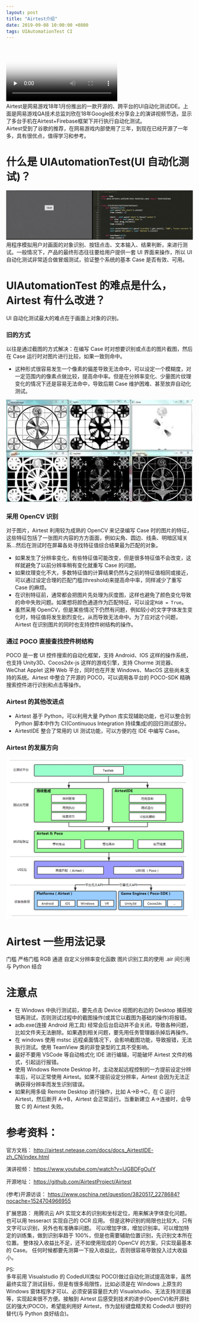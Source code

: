 ```yaml
---
layout: post
title: "Airtest介绍"
date: 2019-09-08 10:00:00 +0800
tags: UIAutomationTest CI
---
```


<video id="video" controls="controls" style="max-width: 900px;" preload="none" poster="/assets/images/20190908_Airtest_Introduction_1.png">
<source id="mp4" src="/assets/videos/20190908_Airtest_Introduction_1.mp4" type="video/mp4">
</video><br/>
Airtest是网易游戏18年1月份推出的一款开源的、跨平台的UI自动化测试IDE。上面是网易游戏QA技术总监刘欣在18年Google技术分享会上的演讲视频节选，显示了多台手机在Airtest+Firebase框架下并行执行自动化测试。<br/>
Airtest受到了谷歌的推荐，在网易游戏内部使用了三年，到现在已经开源了一年多，具有很优点，值得学习和参考。

# 什么是 UIAutomationTest(UI 自动化测试)？

![example](/assets/images/20190908_Airtest_Introduction_2.gif)<br/>
用程序模拟用户对画面的对象识别、按钮点击、文本输入、结果判断，来进行测试。一般情况下，产品的最终形态往往要给用户提供一套 UI 界面来操作，所以 UI 自动化测试非常适合做冒烟测试，验证整个系统的基本 Case 是否有效、可用。

# UIAutomationTest 的难点是什么，Airtest 有什么改进？

UI 自动化测试最大的难点在于画面上对象的识别。

### 旧的方式

以往是通过截图的方式解决：在编写 Case 时对想要识别或点击的图片截图，然后在 Case 运行时对图片进行比较，如果一致则命中。

- 这种形式很容易发生一个像素的偏差导致无法命中，可以设定一个模糊度，对一定范围内的像素点做比较，提高命中率。但是在分辨率变化、少量图片纹理变化的情况下还是容易无法命中，导致后期 Case 维护困难、甚至放弃自动化测试。

![OpenCV](/assets/images/20190908_Airtest_Introduction_1.jpg)

### 采用 OpenCV 识别

对于图片，Airtest 利用较为成熟的 OpenCV 来记录编写 Case 时的图片的特征，这些特征包括了一张图片内容的方方面面，例如尖角、圆边、线条、明暗区域关系...然后在测试时在屏幕各处寻找特征值综合结果最为匹配的对象。

- 如果发生了分辨率变化，有些特征值可能改变，但是很多特征值不会改变，这样就避免了以前分辨率稍有变化就重写 Case 的问题。
- 如果纹理变化不大，多数特征值的计算结果仍然与之前的特征值相同或接近，可以通过设定合理的匹配门槛(threshold)来提高命中率，同样减少了重写 Case 的麻烦。
- 在识别特征前，通常都会把图片先处理为灰度图，这样也避免了颜色变化导致的命中失败问题。如果想将颜色通道作为匹配特征，可以设定`RGB = True`。
- 虽然采用 OpenCV，但是某些情况下仍然有问题，例如较小的文字字体发生变化时，特征值将发生剧烈变化，从而导致无法命中。为了应对这个问题，Airtest 在识别图片的同时也支持控件树结构的操作。

### 通过 POCO 直接查找控件树结构

POCO 是一套 UI 控件搜索的自动化框架，支持 Android、IOS 这样的操作系统，也支持 Unity3D、Cocos2dx-js 这样的游戏引擎，支持 Chorme 浏览器、WeChat Applet 这种 Web 平台，同时也在开发 Windows、MacOS 这些尚未支持的系统。Airtest 中整合了开源的 POCO，可以调用各平台的 POCO-SDK 精确搜索控件进行识别和点击等操作。

### Airtest 的其他改进点

- Airtest 基于 Python，可以利用大量 Python 库实现辅助功能，也可以整合到 Python 脚本中作为 CI(Continuous Integration 持续集成)的回归测试部分。
- AirtestIDE 整合了常用的 UI 测试功能，可以方便的在 IDE 中编写 Case。

### Airtest 的发展方向

![structure](/assets/images/20190908_Airtest_Introduction_3.jpg)<br/>

# Airtest 一些用法记录

门槛
严格门槛
RGB 通道
自定义分辨率变化函数
图片识别工具的使用
.air 间引用
与 Python 结合

# 注意点

- 在 Windows 中执行测试前，要先点击 Device 视图的右边的 Desktop 捕获按钮再测试，否则测试过程中的截图操作(或其它以截图为基础的操作)将报错。
- adb.exe(连接 Android 用工具) 经常会后台启动并不会关闭，导致各种问题，比如文件夹无法删除。如果遇到相关问题，要先用任务管理器杀掉后再操作。
- 在 windows 使用 mstsc 远程桌面情况下，会影响截图功能，导致报错，无法执行测试。使用 TeamView 类的非登录型的工具不受影响。
- 最好不要用 VSCode 等自动格式化 IDE 进行编辑，可能破坏 Airtest 文件的格式，引起运行报错。
- 使用 Windows Remote Desktop 时，主动发起远程控制的一方提前设定分辨率后，可以正常使用 Airtest。如果不提前设定分辨率，Airtest 会因为无法正确获得分辨率而发生识别错误。
- 如果利用多级 Remote Desktop 进行操作，比如 A->B->C，在 C 运行 Airtest，然后断开 A->B，Airtest 会正常运行。当重新建立 A->连接时，会导致 C 的 Airtest 失败。

# 参考资料：

官方文档：
http://airtest.netease.com/docs/docs_AirtestIDE-zh_CN/index.html

演讲视频：
https://www.youtube.com/watch?v=lJGBDFgOulY

开源地址：
https://github.com/AirtestProject/Airtest

(参考)开源访谈：
https://www.oschina.net/question/3820517_2278684?nocache=1524704966955

扩展思路：
用腾讯云 API 实现文本的识别和坐标定位，用来解决字体变化问题。也可以用 tesseract 实现自己的 OCR 应用。
但是这种识别的局限也比较大，只有文字可以识别，另外也有准确率问题。
可以增加字体，增加识别率。可以增加特定的训练集，做到识别率趋于 100%，但是也需要辅助位置识别，先识别文本所在位置。
整体投入收益比不足，还不如使用现成的 OpenCV 的方案，只实现最基本的 Case。
任何时候都要先测算一下投入收益比，否则很容易导致投入过大收益小。

PS:<br/>
多年前用 Visualstudio 的 CodedUI(类似 POCO)做过自动化测试提高效率，虽然最终实现了测试目标，但是有很多局限性，比如必须是在 Windows 上原生的 Windows 窗体程序才可以、必须安装容量巨大的 Visualstudio、无法支持浏览器等，实现起来很不方便。接触到 Airtest 后感受到技术的进步(OpenCV)和开源社区的强大(POCO)，希望能利用好 Airtest，作为鼠标键盘精灵和 CodedUI 很好的替代(与 Python 良好结合)。
